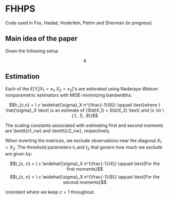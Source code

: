 # FHHPS
Code used in Fox, Hadad, Hoderlein, Petrin and Sherman (in progress)

## Main idea of the paper

Given the following setup

$$A$$


## Estimation

Each of the $E[Y_i | X_1 = x_1, X_2 = x_2]$'s are estimated using Nadaraya-Watson nonparametric estimators with MISE-minimizing bandwidths:

$$h_{c,n} = \ c \widehat{\sigma}_X  n^{\frac{-1}{6}} \qquad \text{where } \hat{\sigma}_X \text{ is an estimate of }Std(X_1) = Std(X_2) \text{ and }c \in \{.1, .5, .8\}$$

The scaling constants associated with estimating first and second moments are \texttt{c1\_nw} and \texttt{c2\_nw}, respectively.

When inverting the matrices, we exclude observations near the diagonal $X_1 = X_2$. The threshold parameters $t_1$ and $t_2$  that govern how much we  exclude are given by:

$$t_{c, n}  = \ c \widehat{\sigma}_X  n^{\frac{-1}{4}}  \qquad \text{For the first moments}$$
$$t_{c, n}  = \ c \widehat{\sigma}_X  n^{\frac{-1}{8}}  \qquad \text{For the second moments}$$

\noindent where we keep $c = 1$ throughout.

